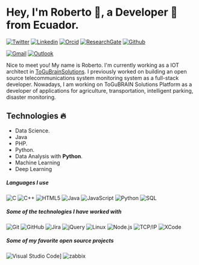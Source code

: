 <!-- Your title -->
# Hey, I'm Roberto 👋, a Developer 🚀 from Ecuador.

[![Twitter](https://img.shields.io/badge/-Twitter-1ca0f1?style=flat&logo=twitter&logoColor=white)](https://twitter.com/rotoapanta)
[![Linkedin](https://img.shields.io/badge/-LinkedIn-blue?style=flat&logo=Linkedin&logoColor=white)](https://www.linkedin.com/in/roberto-carlos-toapanta-g/)
[![Orcid](https://img.shields.io/badge/-Orcid-A9D63E?style=flat&logo=orcid&logoColor=white)](https://orcid.org/0000-0002-2544-4981)
[![ResearchGate](https://img.shields.io/badge/-ResearchGate-00CCBB?style=flat&logo=ResearchGate&logoColor=white)](https://www.researchgate.net/profile/Roberto_Toapanta_G)
[![Github](https://img.shields.io/badge/-Github-000?style=flat&logo=Github&logoColor=white)](https://github.com/rotoapanta)
<!-- [![Instagram](https://img.shields.io/badge/-Instagram-c13584?style=flat&labelColor=c13584&logo=instagram&logoColor=white)](https://www.instagram.com/murillo_comino/)-->
[![Gmail](https://img.shields.io/badge/-Gmail-c14438?style=flat&logo=Gmail&logoColor=white)](mailto:robertocarlos.toapanta@gmail.com)
[![Outlook](https://img.shields.io/badge/-Outlook-0078D4?style=flat&logo=Microsoft-Outlook&logoColor=white)](mailto:robertinho_6_krlos@hotmail.com)


Nice to meet you! My name is Roberto. I'm currently working as a IOT architect in [ToGuBrainSolutions](https://togubrain.tk/). I previously worked on building an open source telecommunications system monitoring system as a full-stack developer. Nowadays, I am working on ToGuBRAIN Solutions Platform as a developer of applications for agriculture, transportation, intelligent parking, disaster monitoring.

## Technologies :fire:
- Data Science.
- Java
- PHP.
- Python.
- Data Analysis with **Python**.
- Machine Learning
- Deep Learning

##### Languages I use

![C](https://img.shields.io/badge/-C-000000?style=flat&logo=c)
![C++](https://img.shields.io/badge/-C++-000000?style=flat&logo=c%2B%2B)
![HTML5](https://img.shields.io/badge/-HTML5-000000?style=flat&logo=html5)
![Java](https://img.shields.io/badge/-Java-000000?style=flat&logo=java)
![JavaScript](https://img.shields.io/badge/-JavaScript-000000?style=flat&logo=javascript)
![Python](https://img.shields.io/badge/-Python-000000?style=flat&logo=python)
![SQL](https://img.shields.io/badge/-SQL-000000?style=flat&logo=postgresql)

##### Some of the technologies I have worked with

![Git](https://img.shields.io/badge/-Git-222222?style=flat&logo=git&logoColor=F05032)
![GitHub](https://img.shields.io/badge/-GitHub-222222?style=flat&logo=github&logoColor=181717)
![Jira](https://img.shields.io/badge/-Jira-222222?style=flat&logo=jira-software&logoColor=white&logoColor=0052CC)
![jQuery](https://img.shields.io/badge/-jQuery-222222?style=flat&logo=jQuery&logoColor=0769AD)
![Linux](https://img.shields.io/badge/-Linux-222222?style=flat&logo=linux&logoColor=FCC624)
![Node.js](https://img.shields.io/badge/-Node.js-222222?style=flat&logo=node.js&logoColor=339933)
![TCP/IP](https://img.shields.io/badge/-TCP/IP-222222?style=flat&logo=cisco&logoColor=white)
![XCode](https://img.shields.io/badge/-XCode-222222?style=flat&logo=XCode&logoColor=1575F9)

##### Some of my favorite open source projects

<!--[![Bitwarden](https://img.shields.io/badge/-Bitwarden-444444?style=flat&logo=bitwarden&logoColor=175DDC)](https://github.com/bitwarden)
[![Dark Reader](https://img.shields.io/badge/-Dark&#32;Reader-444444?style=flat&logo=Dark-Reader&logoColor=2f7485)](https://github.com/darkreader/darkreader)
[![uBlock Origin](https://img.shields.io/badge/-uBlock&#32;Origin-444444?style=flat&logo=UBlock-Origin&logoColor=800000)](https://github.com/gorhill/uBlock) 
[![MEGA](https://img.shields.io/badge/-MEGA-444444?style=flat&logo=mega&logoColor=D9272E)](ttps://github.com/meganz/) 
[![Tor](https://img.shields.io/badge/-Tor-444444?style=flat&logo=tor&logoColor=7E4798)](https://www.torproject.org/) -->
![Visual Studio Code](https://img.shields.io/badge/-VSCode-444444?style=flat&logo=visual-studio-code&logoColor=007ACC)]
![zabbix](https://img.shields.io/badge/-zabbix-D0021B?style=flat&logo=zabbix&logoColor=1575F9)
